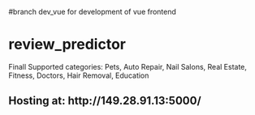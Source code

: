#branch dev_vue for development of vue frontend
# review_predictor
Finall Supported categories:
Pets, Auto Repair, Nail Salons, Real Estate, Fitness, Doctors, Hair Removal, Education


<h2>Hosting at: http://149.28.91.13:5000/ </h2>
